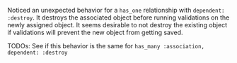 Noticed an unexpected behavior for a `has_one` relationship with `dependent: :destroy`. It destroys the associated object before running validations on the newly assigned object. It seems desirable to not destroy the existing object if validations will prevent the new object from getting saved.

TODOs:
See if this behavior is the same for `has_many :association, dependent: :destroy`
